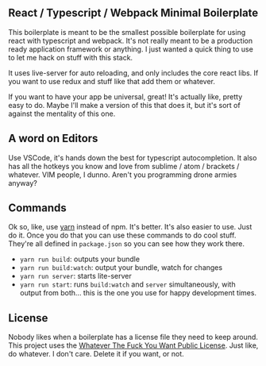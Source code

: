 ## React / Typescript / Webpack Minimal Boilerplate
This boilerplate is meant to be the smallest possible boilerplate for using react with typescript and webpack. It's not really meant to be a production ready application framework or anything. I just wanted a quick thing to use to let me hack on stuff with this stack.

It uses live-server for auto reloading, and only includes the core react libs. If you want to use redux and stuff like that add them or whatever.

If you want to have your app be universal, great! It's actually like, pretty easy to do. Maybe I'll make a version of this that does it, but it's sort of against the mentality of this one.

## A word on Editors
Use VSCode, it's hands down the best for typescript autocompletion. It also has all the hotkeys you know and love from sublime / atom / brackets / whatever. VIM people, I dunno. Aren't you programming drone armies anyway?

## Commands
Ok so, like, use [yarn](https://yarnpkg.com) instead of npm. It's better. It's also easier to use. Just do it. Once you do that you can use these commands to do cool stuff. They're all defined in `package.json` so you can see how they work there.

- `yarn run build`: outputs your bundle
- `yarn run build:watch`: output your bundle, watch for changes
- `yarn run server`: starts lite-server
- `yarn run start`: runs `build:watch` and `server` simultaneously, with output from both... this is the one you use for happy development times.

## License
Nobody likes when a boilerplate has a license file they need to keep around. This project uses the [Whatever The Fuck You Want Public License](http://wtfpl.com). Just like, do whatever. I don't care. Delete it if you want, or not.
